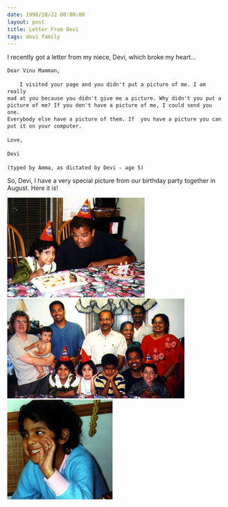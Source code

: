 ```yaml
---
date: 1998/10/22 00:00:00
layout: post
title: Letter From Devi
tags: devi family
---
```


I recently got a letter from my niece, Devi, which broke my heart...


    Dear Vinu Mamman,  

        I visited your page and you didn't put a picture of me. I am really
    mad at you because you didn't give me a picture. Why didn't you put a
    picture of me? If you don't have a picture of me, I could send you one.
    Everybody else have a picture of them. If  you have a picture you can
    put it on your computer.
    
    Love,
    
    Devi
    
    (typed by Amma, as dictated by Devi - age 5)

So, Devi, I have a very special picture from our birthday party together in
August. Here it is!

<img src="/images/devi-birthday-1.jpg">
<img src="/images/devi-birthday-2.jpg">
<img src="/images/devi-birthday-3.jpg">
